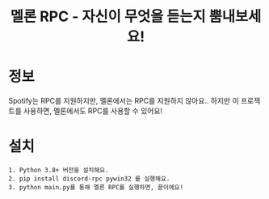 <h1 align="center">
  멜론 RPC - 자신이 무엇을 듣는지 뿜내보세요!
</h1>

# 정보
Spotify는 RPC를 지원하지만, 멜론에서는 RPC를 지원하지 않아요..
하지만 이 프로젝트를 사용하면, 멜론에서도 RPC를 사용할 수 있어요!
<br>

# 설치
```
1. Python 3.8+ 버전을 설치해요.
2. pip install discord-rpc pywin32 를 실행해요.
3. python main.py를 통해 멜론 RPC를 실행하면, 끝이에요!
```